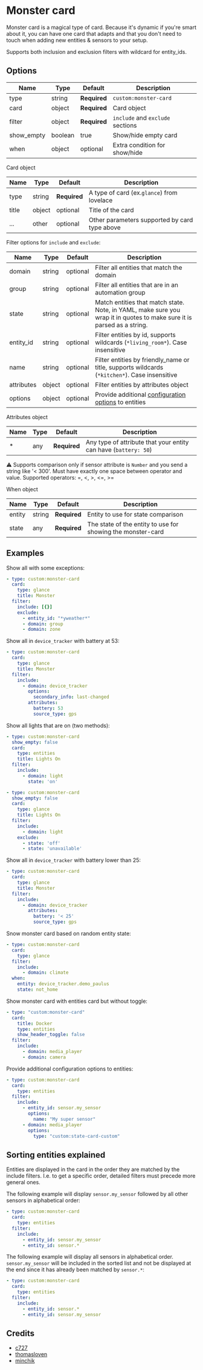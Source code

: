 # Monster card

Monster card is a magical type of card. Because it's dynamic if you're smart about it, you can have one card that adapts and that you don't need to touch when adding new entities & sensors to your setup.

Supports both inclusion and exclusion filters with wildcard for entity_ids.

## Options

| Name | Type | Default | Description
| ---- | ---- | ------- | -----------
| type | string | **Required** | `custom:monster-card`
| card | object | **Required** | Card object 
| filter | object | **Required** | `include` and `exclude` sections
| show_empty | boolean | true | Show/hide empty card
| when | object | optional | Extra condition for show/hide

Card object

| Name | Type | Default | Description
| ---- | ---- | ------- | -----------
| type | string | **Required** | A type of card (ex.`glance`) from lovelace
| title | object | optional | Title of the card
| ... | other | optional | Other parameters supported by card type above

Filter options for `include` and `exclude`:

| Name | Type | Default | Description
| ---- | ---- | ------- | -----------
| domain | string | optional | Filter all entities that match the domain
| group | string | optional | Filter all entities that are in an automation group
| state | string | optional | Match entities that match state. Note, in YAML, make sure you wrap it in quotes to make sure it is parsed as a string.
| entity_id | string | optional | Filter entities by id, supports wildcards (`*living_room*`). Case insensitive
| name | string | optional | Filter entities by friendly_name or title, supports wildcards (`*kitchen*`). Case insensitive
| attributes | object | optional | Filter entities by attributes object
| options| object | optional | Provide additional [configuration options](https://www.home-assistant.io/lovelace/entities/#options-for-entities) to entities

Attributes object

| Name | Type | Default | Description
| ---- | ---- | ------- | -----------
| * | any | **Required** | Any type of attribute that your entity can have (`battery: 50`)

⚠️ Supports comparison only if sensor attribute is `Number` and you send a string like '< 300'. Must have exactly one space between operator and value.
Supported operators: =, <, >, <=, >=

When object

| Name | Type | Default | Description
| ---- | ---- | ------- | -----------
| entity | string | **Required** | Entity to use for state comparison
| state | any | **Required** | The state of the entity to use for showing the monster-card

## Examples

Show all with some exceptions:
```yaml
- type: custom:monster-card
  card:
    type: glance
    title: Monster
  filter:
    include: [{}]
    exclude:
      - entity_id: "*yweather*"
      - domain: group
      - domain: zone
```

Show all in `device_tracker` with battery at 53:
```yaml
- type: custom:monster-card
  card:
    type: glance
    title: Monster
  filter:
    include:
      - domain: device_tracker
        options:
          secondary_info: last-changed
        attributes:
          battery: 53
          source_type: gps
```

Show all lights that are on (two methods):
```yaml
- type: custom:monster-card
  show_empty: false
  card:
    type: entities
    title: Lights On
  filter:
    include:
      - domain: light
        state: 'on'
```

```yaml
- type: custom:monster-card
  show_empty: false
  card:
    type: glance
    title: Lights On
  filter:
    include:
      - domain: light
    exclude:
      - state: 'off'
      - state: 'unavailable'
```


Show all in `device_tracker` with battery lower than 25:
```yaml
- type: custom:monster-card
  card:
    type: glance
    title: Monster
  filter:
    include:
      - domain: device_tracker
        attributes:
          battery: '< 25'
          source_type: gps
```

Snow monster card based on random entity state:
```yaml
- type: custom:monster-card
  card:
    type: glance
  filter:
    include:
      - domain: climate
  when:
    entity: device_tracker.demo_paulus
    state: not_home
```

Show monster card with entities card but without toggle:
```yaml
- type: "custom:monster-card"
  card:
    title: Docker
    type: entities
    show_header_toggle: false
  filter:
    include:
      - domain: media_player
      - domain: camera
```

Provide additional configuration options to entities:
``` yaml
- type: custom:monster-card
  card:
    type: entities
  filter:
    include:
      - entity_id: sensor.my_sensor
        options:
          name: "My super sensor"
      - domain: media_player
        options:
          type: "custom:state-card-custom"
```

## Sorting entities explained

Entities are displayed in the card in the order they are matched by the include filters. I.e. to get a specific order, detailed filters must precede more general ones.

The following example will display `sensor.my_sensor` followed by all other sensors in alphabetical order:
``` yaml
- type: custom:monster-card
  card:
    type: entities
  filter:
    include:
      - entity_id: sensor.my_sensor
      - entity_id: sensor.*
```

The following example will display all sensors in alphabetical order. `sensor.my_sensor` will be included in the sorted list and not be displayed at the end since it has already been matched by `sensor.*`:
``` yaml
- type: custom:monster-card
  card:
    type: entities
  filter:
    include:
      - entity_id: sensor.*
      - entity_id: sensor.my_sensor
```

## Credits
- [c727](https://github.com/c727)
- [thomasloven](https://github.com/thomasloven)
- [minchik](https://github.com/minchik)
